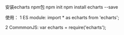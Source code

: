 ###
安装echarts npm包
npm init 
npm install echarts --save

使用：
1 ES module: import * as echarts from 'echarts';

2 CommmonJS: var echarts = require('echarts');
